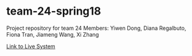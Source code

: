 # team-24-spring18
Project repository for team 24
Members: Yiwen Dong, Diana Regalbuto, Fiona Tran, Jiameng Wang, Xi Zhang

[Link to Live System](http://ec2-34-238-115-16.compute-1.amazonaws.com:8080/Home) 

